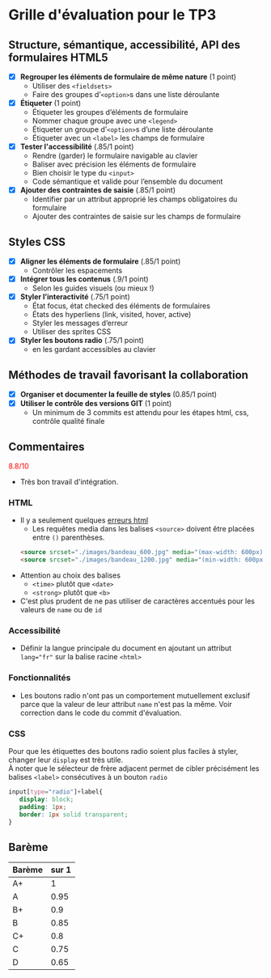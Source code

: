 # Grille d'évaluation pour le TP3
## Structure, sémantique, accessibilité, API des formulaires HTML5
- [X] __Regrouper les éléments de formulaire de même nature__ (1 point)  
  - Utiliser des `<fieldsets>`  
  - Faire des groupes d’`<option>`s dans une liste déroulante
- [X] __Étiqueter__ (1 point)  
  - Étiqueter les groupes d’éléments de formulaire   
  - Nommer chaque groupe avec une `<legend>`  
  - Étiqueter un groupe d’`<option>`s d’une liste déroulante  
  - Étiqueter avec un `<label>` les champs de formulaire  
- [X] __Tester l'accessibilité__ (.85/1 point)  
  - Rendre (garder) le formulaire navigable au clavier  
  - Baliser avec précision les éléments de formulaire  
  - Bien choisir le type du `<input>`   
  - Code sémantique et valide pour l’ensemble du document  
- [X] __Ajouter des contraintes de saisie__ (.85/1 point)  
  - Identifier par un attribut approprié les champs obligatoires du formulaire  
  - Ajouter des contraintes de saisie sur les champs de formulaire  

## Styles CSS
- [X] __Aligner les éléments de formulaire__ (.85/1 point)
    - Contrôler les espacements 
- [X] __Intégrer tous les contenus__  (.9/1 point)  
  - Selon les guides visuels (ou mieux !)
- [X] __Styler l’interactivité__  (.75/1 point)
  - État focus, état checked des éléments de formulaires  
  - États des hyperliens (link, visited, hover, active)  
  - Styler les messages d’erreur
  - Utiliser des sprites CSS  
- [X] __Styler les boutons radio__  (.75/1 point) 
  - en les gardant accessibles au clavier

## Méthodes de travail favorisant la collaboration
- [X] __Organiser et documenter la feuille de styles__  (0.85/1 point)
- [X] __Utiliser le contrôle des versions GIT__  (1 point)
    - Un minimum de 3 commits est attendu pour les étapes html, css, contrôle qualité finale



## Commentaires
<span style='color:red'> 8.8/10 </span>

- Très bon travail d'intégration.

### HTML
- Il y a seulement quelques [erreurs html](images/erreurs-html.png)
  - Les requêtes media dans les balises `<source>` doivent être placées entre `()` parenthèses.
  ```html
  <source srcset="./images/bandeau_600.jpg" media="(max-width: 600px)">
  <source srcset="./images/bandeau_1200.jpg" media="(min-width: 600px)">
  ```
- Attention au choix des balises
  - `<time>` plutôt que `<date>`
  - `<strong>` plutôt que `<b>`
- C'est plus prudent de ne pas utiliser de caractères accentués pour les valeurs de `name` ou de `id`
  
### Accessibilité
- Définir la langue principale du document en ajoutant un attribut `lang="fr"` sur la balise racine `<html>` 

### Fonctionnalités
- Les boutons radio n'ont pas un comportement mutuellement exclusif parce que la valeur de leur attribut `name` n'est pas la même.
Voir correction dans le code du commit d'évaluation.

### CSS
Pour que les étiquettes des boutons radio soient plus faciles à styler, changer leur `display` est très utile.  
À noter que le sélecteur de frère adjacent permet de cibler précisément les balises `<label>` consécutives à un bouton `radio`
```css
input[type="radio"]+label{
   display: block;
   padding: 1px;
   border: 1px solid transparent;
}
```

## Barème
| Barème | sur 1 |
|--------|-------|
| A+     | 1     |
| A      | 0.95  |
| B+     | 0.9   |
| B      | 0.85  |
| C+     | 0.8   |
| C      | 0.75  |
| D      | 0.65  |
